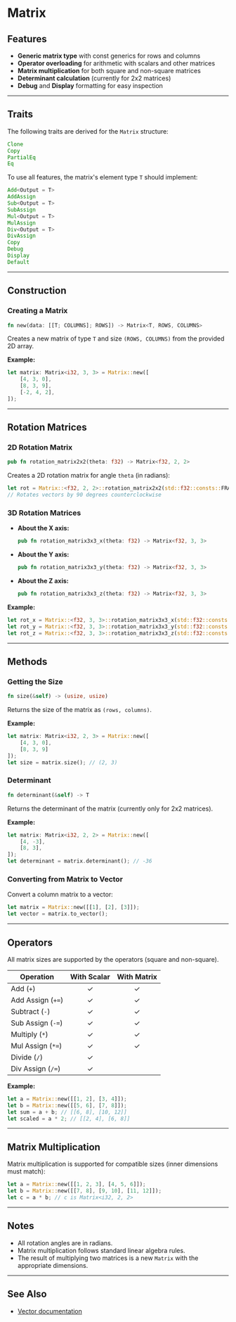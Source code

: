 # Matrix

## Features

- **Generic matrix type** with const generics for rows and columns
- **Operator overloading** for arithmetic with scalars and other matrices
- **Matrix multiplication** for both square and non-square matrices
- **Determinant calculation** (currently for 2x2 matrices)
- **Debug** and **Display** formatting for easy inspection

---

## Traits

The following traits are derived for the `Matrix` structure:

```rust
Clone
Copy
PartialEq
Eq
```

To use all features, the matrix's element type `T` should implement:

```rust
Add<Output = T>
AddAssign
Sub<Output = T>
SubAssign
Mul<Output = T>
MulAssign
Div<Output = T>
DivAssign
Copy
Debug
Display
Default
```

---

## Construction

### Creating a Matrix

```rust
fn new(data: [[T; COLUMNS]; ROWS]) -> Matrix<T, ROWS, COLUMNS>
```

Creates a new matrix of type `T` and size `(ROWS, COLUMNS)` from the provided 2D array.

**Example:**
```rust
let matrix: Matrix<i32, 3, 3> = Matrix::new([
    [4, 3, 0],
    [8, 3, 9],
    [-2, 4, 2],
]);
```

---

## Rotation Matrices

### 2D Rotation Matrix

```rust
pub fn rotation_matrix2x2(theta: f32) -> Matrix<f32, 2, 2>
```
Creates a 2D rotation matrix for angle `theta` (in radians):

```rust
let rot = Matrix::<f32, 2, 2>::rotation_matrix2x2(std::f32::consts::FRAC_PI_2);
// Rotates vectors by 90 degrees counterclockwise
```

### 3D Rotation Matrices

- **About the X axis:**
  ```rust
  pub fn rotation_matrix3x3_x(theta: f32) -> Matrix<f32, 3, 3>
  ```
- **About the Y axis:**
  ```rust
  pub fn rotation_matrix3x3_y(theta: f32) -> Matrix<f32, 3, 3>
  ```
- **About the Z axis:**
  ```rust
  pub fn rotation_matrix3x3_z(theta: f32) -> Matrix<f32, 3, 3>
  ```

**Example:**
```rust
let rot_x = Matrix::<f32, 3, 3>::rotation_matrix3x3_x(std::f32::consts::FRAC_PI_2);
let rot_y = Matrix::<f32, 3, 3>::rotation_matrix3x3_y(std::f32::consts::FRAC_PI_2);
let rot_z = Matrix::<f32, 3, 3>::rotation_matrix3x3_z(std::f32::consts::FRAC_PI_2);
```

---

## Methods

### Getting the Size

```rust
fn size(&self) -> (usize, usize)
```
Returns the size of the matrix as `(rows, columns)`.

**Example:**
```rust
let matrix: Matrix<i32, 2, 3> = Matrix::new([
    [4, 3, 0],
    [8, 3, 9]
]);
let size = matrix.size(); // (2, 3)
```

### Determinant

```rust
fn determinant(&self) -> T
```
Returns the determinant of the matrix (currently only for 2x2 matrices).

**Example:**
```rust
let matrix: Matrix<i32, 2, 2> = Matrix::new([
    [4, -3],
    [8, 3],
]);
let determinant = matrix.determinant(); // -36
```

### Converting from Matrix to Vector

Convert a column matrix to a vector:

```rust
let matrix = Matrix::new([[1], [2], [3]]);
let vector = matrix.to_vector();
```

---

## Operators

All matrix sizes are supported by the operators (square and non-square).

| Operation         | With Scalar | With Matrix |
|-------------------|:-----------:|:-----------:|
| Add (`+`)         | ✓           | ✓           |
| Add Assign (`+=`) | ✓           | ✓           |
| Subtract (`-`)    | ✓           | ✓           |
| Sub Assign (`-=`) | ✓           | ✓           |
| Multiply (`*`)    | ✓           | ✓           |
| Mul Assign (`*=`) | ✓           | ✓           |
| Divide (`/`)      | ✓           |             |
| Div Assign (`/=`) | ✓           |             |

**Example:**
```rust
let a = Matrix::new([[1, 2], [3, 4]]);
let b = Matrix::new([[5, 6], [7, 8]]);
let sum = a + b; // [[6, 8], [10, 12]]
let scaled = a * 2; // [[2, 4], [6, 8]]
```

---

## Matrix Multiplication

Matrix multiplication is supported for compatible sizes (inner dimensions must match):

```rust
let a = Matrix::new([[1, 2, 3], [4, 5, 6]]);
let b = Matrix::new([[7, 8], [9, 10], [11, 12]]);
let c = a * b; // c is Matrix<i32, 2, 2>
```

---

## Notes

- All rotation angles are in radians.
- Matrix multiplication follows standard linear algebra rules.
- The result of multiplying two matrices is a new `Matrix` with the appropriate dimensions.

---

## See Also

- [Vector documentation](./README_VECTOR.md)